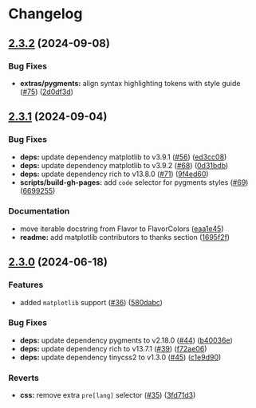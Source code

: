 # Changelog

## [2.3.2](https://github.com/catppuccin/python/compare/v2.3.1...v2.3.2) (2024-09-08)


### Bug Fixes

* **extras/pygments:** align syntax highlighting tokens with style guide ([#75](https://github.com/catppuccin/python/issues/75)) ([2d0df3d](https://github.com/catppuccin/python/commit/2d0df3d746a9f6797c9e7b095cdf58ee41f56c72))

## [2.3.1](https://github.com/catppuccin/python/compare/v2.3.0...v2.3.1) (2024-09-04)


### Bug Fixes

* **deps:** update dependency matplotlib to v3.9.1 ([#56](https://github.com/catppuccin/python/issues/56)) ([ed3cc08](https://github.com/catppuccin/python/commit/ed3cc0849fec8948b3beed8bebce3d3387b198d0))
* **deps:** update dependency matplotlib to v3.9.2 ([#68](https://github.com/catppuccin/python/issues/68)) ([0d31bdb](https://github.com/catppuccin/python/commit/0d31bdbacaa5dc80073c317dd5105f6234f8016b))
* **deps:** update dependency rich to v13.8.0 ([#71](https://github.com/catppuccin/python/issues/71)) ([9f4ed60](https://github.com/catppuccin/python/commit/9f4ed60a81b316b2941f372669557b499f7a173f))
* **scripts/build-gh-pages:** add `code` selector for pygments styles ([#69](https://github.com/catppuccin/python/issues/69)) ([6699255](https://github.com/catppuccin/python/commit/6699255f59669cd044189c55afd141eba39c591a))


### Documentation

* move iterable docstring from Flavor to FlavorColors ([eaa1e45](https://github.com/catppuccin/python/commit/eaa1e459f64042c51a9fe2d19afb13eb7922cc2d))
* **readme:** add matplotlib contributors to thanks section ([1695f2f](https://github.com/catppuccin/python/commit/1695f2f47457d677836ba9c91134c7742cbb5981))

## [2.3.0](https://github.com/catppuccin/python/compare/v2.2.0...v2.3.0) (2024-06-18)


### Features

* added `matplotlib` support ([#36](https://github.com/catppuccin/python/issues/36)) ([580dabc](https://github.com/catppuccin/python/commit/580dabc3e3c15d9e3043430c100fb867f9847614))


### Bug Fixes

* **deps:** update dependency pygments to v2.18.0 ([#44](https://github.com/catppuccin/python/issues/44)) ([b40036e](https://github.com/catppuccin/python/commit/b40036e78929b965a90fabc728ea7da4e8e2beeb))
* **deps:** update dependency rich to v13.7.1 ([#39](https://github.com/catppuccin/python/issues/39)) ([f72ae06](https://github.com/catppuccin/python/commit/f72ae06336b0173fa525d2f93843216e87628673))
* **deps:** update dependency tinycss2 to v1.3.0 ([#45](https://github.com/catppuccin/python/issues/45)) ([c1e9d90](https://github.com/catppuccin/python/commit/c1e9d90229684944126abdaa8dac226625ec583e))


### Reverts

* **css:** remove extra `pre[lang]` selector ([#35](https://github.com/catppuccin/python/issues/35)) ([3fd71d3](https://github.com/catppuccin/python/commit/3fd71d31409f901a9c8048d57689a681a50baa12))
